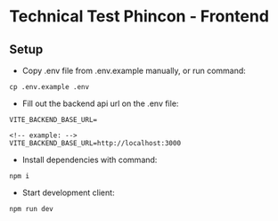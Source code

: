 # Technical Test Phincon - Frontend

## Setup

- Copy .env file from .env.example manually, or run command:

```
cp .env.example .env
```

- Fill out the backend api url on the .env file:

```
VITE_BACKEND_BASE_URL=

<!-- example: -->
VITE_BACKEND_BASE_URL=http://localhost:3000
```

- Install dependencies with command:

```
npm i
```

- Start development client:

```
npm run dev
```